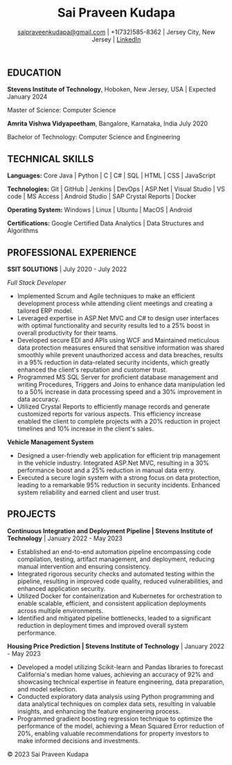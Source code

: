 <html lang="en">
<head>
    <meta charset="UTF-8">
    <meta name="viewport" content="width=device-width, initial-scale=1.0">
    <link rel="stylesheet" href="styles.css">
</head>
<body>
    <header>
        <h1 id="name">Sai Praveen Kudapa</h1>
        <p><a href="mailto:saipraveenkudapa@gmail.com">saipraveenkudapa@gmail.com</a> | +1(732)585-8362 | Jersey City, New Jersey | <a href="https://www.linkedin.com/in/sai-praveen-kudapa-787257186">LinkedIn </a></p>
    </header>
    <section class="education">
        <h2>EDUCATION</h2>
        <p><strong>Stevens Institute of Technology</strong>, Hoboken, New Jersey, USA | Expected January 2024</p>
        <p>Master of Science: Computer Science</p>
        <p><strong>Amrita Vishwa Vidyapeetham</strong>, Bangalore, Karnataka, India July 2020</p>
        <p>Bachelor of Technology: Computer Science and Engineering</p>
    </section>
    <section class="skills">
        <h2>TECHNICAL SKILLS</h2>
        <p><strong>Languages:</strong> Core Java | Python | C | C# | SQL | HTML | CSS | JavaScript</p>
        <p><strong>Technologies:</strong> Git | GitHub | Jenkins | DevOps | ASP.Net | Visual Studio | VS code | MS Access | Android Studio | SAP Crystal Reports | Docker</p>
        <p><strong>Operating System:</strong> Windows | Linux | Ubuntu | MacOS | Android</p>
        <p><strong>Certifications:</strong> Google Certified Data Analytics | Data Structures and Algorithms</p>
    </section>
    <section class="experience">
        <h2>PROFESSIONAL EXPERIENCE</h2>
        <p><strong>SSIT SOLUTIONS</strong> | July 2020 - July 2022 </p>
        <p><em>Full Stack Developer</em></p>
        <ul>
            <li> Implemented Scrum and Agile techniques to make an efficient development process while attending client meetings and creating a tailored ERP model.</li>
            <li> Leveraged expertise in ASP.Net MVC and C# to design user interfaces with optimal functionality and security results led to a 25% boost in overall productivity for their teams.</li>
            <li> Developed secure EDI and APIs using WCF and Maintained meticulous data protection measures ensured that sensitive information was shared smoothly while prevent unauthorized access and data breaches, results in a 95% reduction in data-related security incidents, which greatly enhanced the client's reputation and customer trust. </li>
            <li> Programmed MS SQL Server for proficient database management and writing Procedures, Triggers and Joins to enhance data manipulation led to a 50% increase in data processing speed and a 30% improvement in data accuracy.</li>
            <li> Utilized Crystal Reports to efficiently manage records and generate customized reports for various aspects. This efficiency increase enabled the client to complete projects with a 20% reduction in project timelines and 10% increase in the client's sales.</li>
        </ul>
        <p><strong>Vehicle Management System</strong></p>
        <ul>
            <li> Designed a user-friendly web application for efficient trip management in the vehicle industry. Integrated ASP.Net MVC, resulting in a 30% performance boost and a 25% reduction in manual data entry.</li>
            <li> Executed a secure login system with a strong focus on data protection, leading to a remarkable 95% reduction in security incidents. Enhanced system reliability and earned client and user trust.</li>
        </ul>
    </section>
    <section class="projects">
        <h2>PROJECTS</h2>
        <p><strong>Continuous Integration and Deployment Pipeline | Stevens Institute of Technology</strong> | January 2022 - May 2023 </p>
        <ul>
            <li> Established an end-to-end automation pipeline encompassing code compilation, testing, artifact management, and deployment, reducing manual intervention and ensuring consistency.</li>
            <li> Integrated rigorous security checks and automated testing within the pipeline, resulting in improved code quality, reduced vulnerabilities, and enhanced application security.</li>
            <li> Utilized Docker for containerization and Kubernetes for orchestration to enable scalable, efficient, and consistent application deployments across multiple environments.</li>
            <li> Identified and mitigated pipeline bottlenecks, leaded to a significant reduction in deployment times and improved overall system performance.</li>
        </ul>
        <p><strong>Housing Price Prediction | Stevens Institute of Technology</strong> | January 2022 - May 2023 </p>
        <ul>
            <li> Developed a model utilizing Scikit-learn and Pandas libraries to forecast California's median home values, achieving an accuracy of 92% and showcasing technical expertise in feature engineering, data preparation, and model selection.</li>
            <li> Conducted exploratory data analysis using Python programming and data analytical techniques on complex data sets, resulting in valuable insights, and enhancing the feature engineering process.</li>
            <li> Programmed gradient boosting regression technique to optimize the performance of the model, achieving a Mean Squared Error reduction of 20%, enabling valuable recommendations for property investors to make informed decisions and investments.</li>
        </ul>
    </section>
    <footer>
        <p>&copy; 2023 Sai Praveen Kudapa</p>
    </footer>
</body>
</html>
